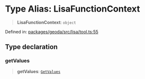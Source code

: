 # Type Alias: LisaFunctionContext

> **LisaFunctionContext**: `object`

Defined in: [packages/geoda/src/lisa/tool.ts:55](https://github.com/GeoDaCenter/openassistant/blob/2cb8f20a901f3385efeb40778248119c5e49db78/packages/geoda/src/lisa/tool.ts#L55)

## Type declaration

### getValues

> **getValues**: [`GetValues`](GetValues.md)
